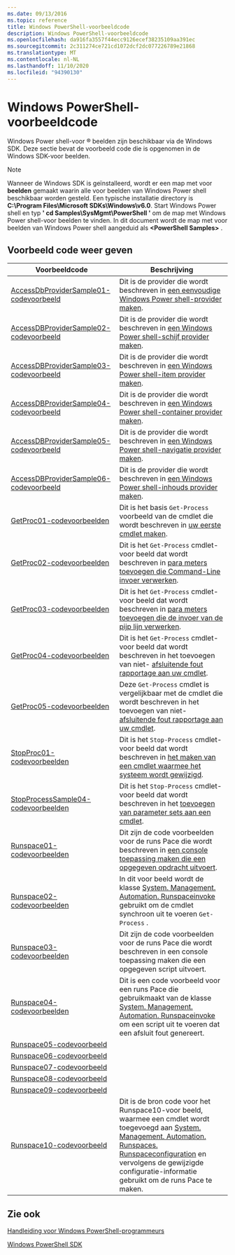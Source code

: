 ```yaml
---
ms.date: 09/13/2016
ms.topic: reference
title: Windows PowerShell-voorbeeldcode
description: Windows PowerShell-voorbeeldcode
ms.openlocfilehash: da916fa3557f44ecc9126ecef38235109aa391ec
ms.sourcegitcommit: 2c311274ce721cd1072dcf2dc077226789e21868
ms.translationtype: MT
ms.contentlocale: nl-NL
ms.lasthandoff: 11/10/2020
ms.locfileid: "94390130"
---
```

# <a name="windows-powershell-sample-code"></a>Windows PowerShell-voorbeeldcode

Windows Power shell-voor &reg; beelden zijn beschikbaar via de Windows SDK. Deze sectie bevat de voorbeeld code die is opgenomen in de Windows SDK-voor beelden.

> [!NOTE]
> Wanneer de Windows SDK is geïnstalleerd, wordt er een map met voor **beelden** gemaakt waarin alle voor beelden van Windows Power shell beschikbaar worden gesteld. Een typische installatie directory is **C:\Program Files\Microsoft SDKs\Windows\v6.0**. Start Windows Power shell en typ **' cd Samples\SysMgmt\PowerShell '** om de map met Windows Power shell-voor beelden te vinden. In dit document wordt de map met voor beelden van Windows Power shell aangeduid als **\<PowerShell Samples>** .

## <a name="sample-code-listing"></a>Voorbeeld code weer geven

|                                    Voorbeeldcode                                    |                                                                                                                                           Beschrijving                                                                                                                                           |
| --------------------------------------------------------------------------------- | ----------------------------------------------------------------------------------------------------------------------------------------------------------------------------------------------------------------------------------------------------------------------------------------------- |
| [AccessDbProviderSample01-codevoorbeeld](./accessdbprovidersample01-code-sample.md) | Dit is de provider die wordt beschreven in [een eenvoudige Windows Power shell-provider maken](./creating-a-basic-windows-powershell-provider.md).                                                                                                                                                            |
| [AccessDBProviderSample02-codevoorbeeld](./accessdbprovidersample02-code-sample.md) | Dit is de provider die wordt beschreven in [een Windows Power shell-schijf provider maken](./creating-a-windows-powershell-drive-provider.md).                                                                                                                                                            |
| [AccessDBProviderSample03-codevoorbeeld](./accessdbprovidersample03-code-sample.md) | Dit is de provider die wordt beschreven in [een Windows Power shell-item provider maken](./creating-a-windows-powershell-item-provider.md).                                                                                                                                                              |
| [AccessDBProviderSample04-codevoorbeeld](./accessdbprovidersample04-code-sample.md) | Dit is de provider die wordt beschreven in [een Windows Power shell-container provider maken](./creating-a-windows-powershell-container-provider.md).                                                                                                                                                    |
| [AccessDBProviderSample05-codevoorbeeld](./accessdbprovidersample05-code-sample.md) | Dit is de provider die wordt beschreven in [een Windows Power shell-navigatie provider maken](./creating-a-windows-powershell-navigation-provider.md).                                                                                                                                                  |
| [AccessDBProviderSample06-codevoorbeeld](./accessdbprovidersample06-code-sample.md) | Dit is de provider die wordt beschreven in [een Windows Power shell-inhouds provider maken](./creating-a-windows-powershell-content-provider.md).                                                                                                                                                        |
| [GetProc01-codevoorbeelden](./getproc01-code-samples.md)                             | Dit is het basis `Get-Process` voorbeeld van de cmdlet die wordt beschreven in [uw eerste cmdlet maken](../cmdlet/creating-a-cmdlet-without-parameters.md).                                                                                                                                                     |
| [GetProc02-codevoorbeelden](./getproc02-code-samples.md)                             | Dit is het `Get-Process` cmdlet-voor beeld dat wordt beschreven in [para meters toevoegen die Command-Line invoer verwerken](../cmdlet/adding-parameters-that-process-command-line-input.md).                                                                                                                       |
| [GetProc03-codevoorbeelden](./getproc03-code-samples.md)                             | Dit is het `Get-Process` cmdlet-voor beeld dat wordt beschreven in [para meters toevoegen die de invoer van de pijp lijn verwerken](../cmdlet/adding-parameters-that-process-pipeline-input.md).                                                                                                                               |
| [GetProc04-codevoorbeelden](./getproc04-code-samples.md)                             | Dit is het `Get-Process` cmdlet-voor beeld dat wordt beschreven in het toevoegen van niet- [afsluitende fout rapportage aan uw cmdlet](../cmdlet/adding-non-terminating-error-reporting-to-your-cmdlet.md).                                                                                                                |
| [GetProc05-codevoorbeelden](./getproc05-code-samples.md)                             | Deze `Get-Process` cmdlet is vergelijkbaar met de cmdlet die wordt beschreven in het toevoegen van niet- [afsluitende fout rapportage aan uw cmdlet](../cmdlet/adding-non-terminating-error-reporting-to-your-cmdlet.md).                                                                                                     |
| [StopProc01-codevoorbeelden](./stopproc01-code-samples.md)                           | Dit is het `Stop-Process` cmdlet-voor beeld dat wordt beschreven in [het maken van een cmdlet waarmee het systeem wordt gewijzigd](../cmdlet/creating-a-cmdlet-that-modifies-the-system.md).                                                                                                                                    |
| [StopProcessSample04-codevoorbeelden](./stopprocesssample04-code-samples.md)         | Dit is het `Stop-Process` cmdlet-voor beeld dat wordt beschreven in het [toevoegen van parameter sets aan een cmdlet](../cmdlet/adding-parameter-sets-to-a-cmdlet.md).                                                                                                                                                      |
| [Runspace01-codevoorbeelden](./runspace01-code-samples.md)                           | Dit zijn de code voorbeelden voor de runs Pace die wordt beschreven in [een console toepassing maken die een opgegeven opdracht uitvoert](/dotnet/csharp/programming-guide/inside-a-program/hello-world-your-first-program).                                                                                      |
| [Runspace02-codevoorbeelden](./runspace02-code-samples.md)                           | In dit voor beeld wordt de klasse [System. Management. Automation. Runspaceinvoke](/dotnet/api/System.Management.Automation.RunspaceInvoke) gebruikt om de cmdlet synchroon uit te voeren `Get-Process` .                                                                                                            |
| [Runspace03-codevoorbeelden](./runspace03-code-samples.md)                           | Dit zijn de code voorbeelden voor de runs Pace die wordt beschreven in een console toepassing maken die een opgegeven script uitvoert.                                                                                                                                                                         |
| [Runspace04-codevoorbeelden](./runspace04-code-samples.md)                           | Dit is een code voorbeeld voor een runs Pace die gebruikmaakt van de klasse [System. Management. Automation. Runspaceinvoke](/dotnet/api/System.Management.Automation.RunspaceInvoke) om een script uit te voeren dat een afsluit fout genereert.                                                                         |
| [Runspace05-codevoorbeeld](./runspace05-code-sample.md)                             |                                                                                                            |
| [Runspace06-codevoorbeeld](./runspace06-code-sample.md)                             |                                                                                                     |
| [Runspace07-codevoorbeeld](./runspace07-code-sample.md)                             |                                                                                               |
| [Runspace08-codevoorbeeld](./runspace08-code-sample.md)                             |                                                                                              |
| [Runspace09-codevoorbeeld](./runspace09-code-sample.md)                             |                                                                                       |
| [Runspace10-codevoorbeeld](./runspace10-code-sample.md)                             | Dit is de bron code voor het Runspace10-voor beeld, waarmee een cmdlet wordt toegevoegd aan [System. Management. Automation. Runspaces. Runspaceconfiguration](/dotnet/api/System.Management.Automation.Runspaces.RunspaceConfiguration) en vervolgens de gewijzigde configuratie-informatie gebruikt om de runs Pace te maken. |

## <a name="see-also"></a>Zie ook

[Handleiding voor Windows PowerShell-programmeurs](./windows-powershell-programmer-s-guide.md)

[Windows PowerShell SDK](../windows-powershell-reference.md)
